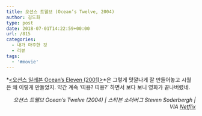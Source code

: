 ```yaml
---
title: 오션스 트웰브 (Ocean’s Twelve, 2004)
author: 김도화
type: post
date: 2018-07-01T14:22:59+00:00
url: /815
categories:
  - 내가 마주한 것
  - 리뷰
tags:
  - '#movie'
---
```


*[<오션스 일레븐 Ocean&#8217;s Eleven (2001)>][1]*은 그렇게 맛깔나게 잘 만들어놓고 시퀄은 왜 이렇게 만들었지. 약간 계속 &#8216;띠용? 띠용?&#8217; 하면서 보다 보니 영화가 끝나버렸네.

<p style="text-align:right">
  <em>오션스 트웰브 Ocean&#8217;s Twelve (2004) | 스티븐 소더버그 Steven Soderbergh</em><em>&nbsp;| VIA <a href="http://netflix.com" target="_blank" rel="noreferrer noopener">Netflix</a><br /></em>
</p>

[1]: https://dowha.kim/812
